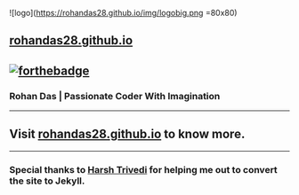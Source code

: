 ![logo](https://rohandas28.github.io/img/logobig.png =80x80)
## [rohandas28.github.io](https://rohandas28.github.io)
[![forthebadge](https://forthebadge.com/images/badges/built-with-love.svg)](https://forthebadge.com)
---
### Rohan Das | Passionate Coder With Imagination 
---
## Visit <a href="https://rohandas28.github.io" target="_blank">rohandas28.github.io</a> to know more.
---
### Special thanks to [Harsh Trivedi](https://harsh98trivedi.github.io/) for helping me out to convert the site to Jekyll. 
